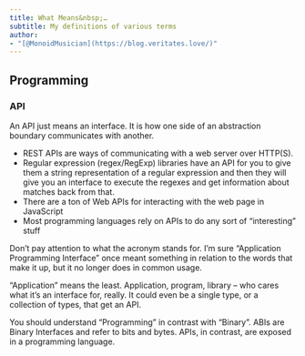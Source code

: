 ```yaml
---
title: What Means&nbsp;…
subtitle: My definitions of various terms
author:
- "[@MonoidMusician](https://blog.veritates.love/)"
---
```


## Programming

### API

An API just means an interface.
It is how one side of an abstraction boundary communicates with another.

- REST APIs are ways of communicating with a web server over HTTP(S).
- Regular expression (regex/RegExp) libraries have an API for you to give them a string representation of a regular expression and then they will give you an interface to execute the regexes and get information about matches back from that.
- There are a ton of Web APIs for interacting with the web page in JavaScript
- Most programming languages rely on APIs to do any sort of “interesting” stuff

Donʼt pay attention to what the acronym stands for.
Iʼm sure “Application Programming Interface” once meant something in relation to the words that make it up, but it no longer does in common usage.

“Application” means the least.
Application, program, library – who cares what itʼs an interface for, really.
It could even be a single type, or a collection of types, that get an API.

You should understand “Programming” in contrast with “Binary”.
ABIs are Binary Interfaces and refer to bits and bytes.
APIs, in contrast, are exposed in a programming language.
